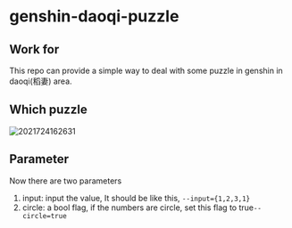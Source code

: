 # genshin-daoqi-puzzle
## Work for
This repo can provide a simple way to deal with some puzzle in genshin in daoqi(稻妻) area.

## Which puzzle

![2021724162631](https://haokunt-pic.oss-cn-beijing.aliyuncs.com/2021724162631.png)

## Parameter

Now there are two parameters

1. input: input  the value, It should be like this, `--input={1,2,3,1}`
2. circle: a bool flag, if the numbers are circle, set this flag to true`--circle=true`
